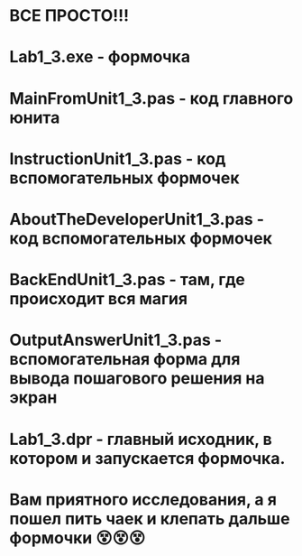 # ВСЕ ПРОСТО!!!
#
# Lab1_3.exe - формочка
#
# MainFromUnit1_3.pas - код главного юнита
#
# InstructionUnit1_3.pas - код вспомогательных формочек
#
# AboutTheDeveloperUnit1_3.pas - код вспомогательных формочек
#
# BackEndUnit1_3.pas - там, где происходит вся магия
#
# OutputAnswerUnit1_3.pas - вспомогательная форма для вывода пошагового решения на экран
#
# Lab1_3.dpr - главный исходник, в котором и запускается формочка.
#
# Вам приятного исследования, а я пошел пить чаек и клепать дальше формочки 😵😵😵
